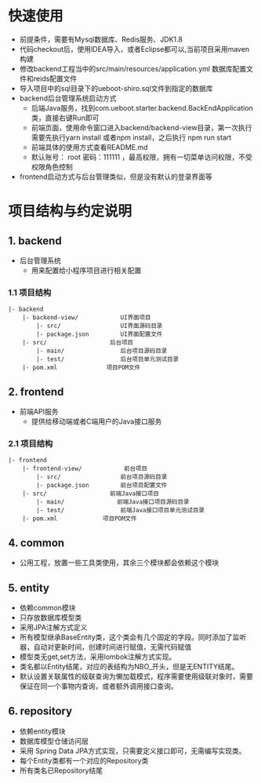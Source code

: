 # 快速使用
- 前提条件，需要有Mysql数据库、Redis服务、JDK1.8
- 代码checkout后，使用IDEA导入，或者Eclipse都可以,当前项目采用maven构建
- 修改backend工程当中的src/main/resources/application.yml 数据库配置文件和reids配置文件
- 导入项目中的sql目录下的ueboot-shiro.sql文件到指定的数据库
- backend后台管理系统启动方式
    - 后端Java服务，找到com.ueboot.starter.backend.BackEndApplication 类，直接右键Run即可
    - 前端页面，使用命令窗口进入backend/backend-view目录，第一次执行需要先执行yarn install 或者npm install，之后执行 npm run start
    - 前端具体的使用方式查看README.md
    - 默认账号： root 密码：111111 ，最高权限，拥有一切菜单访问权限，不受权限角色控制
- frontend启动方式与后台管理类似，但是没有默认的登录界面等

# 项目结构与约定说明

## 1. backend
- 后台管理系统
    - 用来配置给小程序项目进行相关配置

### 1.1 项目结构
```
|- backend
    |- backend-view/            UI界面项目
        |- src/                 UI界面源码目录
        |- package.json         UI界面配置文件
    |- src/                  后台项目
        |- main/                后台项目源码目录
        |- test/                后台项目单元测试目录
    |- pom.xml              项目POM文件
```

## 2. frontend
- 前端API服务
    - 提供给移动端或者C端用户的Java接口服务

### 2.1 项目结构
```
|- frontend
    |- frontend-view/            前台项目
        |- src/                 前台项目源码目录
        |- package.json         前台项目配置文件
    |- src/                  前端Java接口项目
        |- main/               前端Java接口项目源码目录
        |- test/                前端Java接口项目单元测试目录
    |- pom.xml             项目POM文件
```


## 4. common
- 公用工程，放置一些工具类使用，其余三个模块都会依赖这个模块

## 5. entity
- 依赖common模块
- 只存放数据库模型类
- 采用JPA注解方式定义
- 所有模型继承BaseEntity类，这个类会有几个固定的字段。同时添加了监听器，自动对更新时间，创建时间进行赋值，无需代码赋值
- 模型类无get,set方法，采用lombok注解方式实现。
- 类名都以Entity结尾，对应的表结构为NBO_开头，但是无ENTITY结尾。
- 默认设置关联属性的级联查询为懒加载模式，程序需要使用级联对象时，需要保证在同一个事物内查询，或者额外调用接口查询。

## 6. repository
- 依赖entity模块
- 数据库模型仓储访问层
- 采用 Spring Data JPA方式实现，只需要定义接口即可，无需编写实现类。
- 每个Entity类都有一个对应的Repository类
- 所有类名已Repository结尾